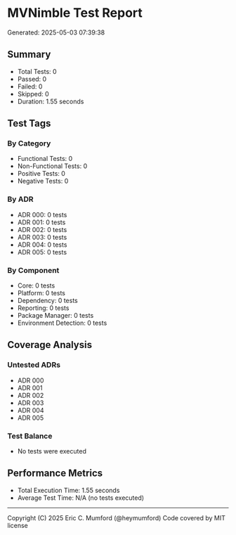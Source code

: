 # MVNimble Test Report

Generated: 2025-05-03 07:39:38

## Summary

* Total Tests: 0
* Passed: 0
* Failed: 0
* Skipped: 0
* Duration: 1.55 seconds

## Test Tags

### By Category

* Functional Tests: 0
* Non-Functional Tests: 0
* Positive Tests: 0
* Negative Tests: 0

### By ADR

* ADR 000: 0 tests
* ADR 001: 0 tests
* ADR 002: 0 tests
* ADR 003: 0 tests
* ADR 004: 0 tests
* ADR 005: 0 tests

### By Component

* Core: 0 tests
* Platform: 0 tests
* Dependency: 0 tests
* Reporting: 0 tests
* Package Manager: 0 tests
* Environment Detection: 0 tests

## Coverage Analysis

### Untested ADRs

* ADR 000
* ADR 001
* ADR 002
* ADR 003
* ADR 004
* ADR 005

### Test Balance

* No tests were executed

## Performance Metrics

* Total Execution Time: 1.55 seconds
* Average Test Time: N/A (no tests executed)



---
Copyright (C) 2025 Eric C. Mumford (@heymumford) Code covered by MIT license
